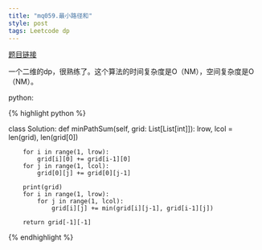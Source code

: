 ```yaml
---
title: "mq059.最小路径和"
style: post
tags: Leetcode dp
---
```


[题目链接](https://leetcode-cn.com/problems/minimum-path-sum/)

一个二维的dp，很熟练了。这个算法的时间复杂度是O（NM），空间复杂度是O（NM）。

python:

{% highlight python %}

class Solution:
    def minPathSum(self, grid: List[List[int]]):
        lrow, lcol = len(grid), len(grid[0])

        for i in range(1, lrow):
            grid[i][0] += grid[i-1][0]
        for j in range(1, lcol):
            grid[0][j] += grid[0][j-1]
        
        print(grid)
        for i in range(1, lrow):
            for j in range(1, lcol):
                grid[i][j] += min(grid[i][j-1], grid[i-1][j])

        return grid[-1][-1]

{% endhighlight %}
